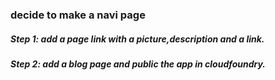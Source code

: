 ### decide to make a navi page
##### Step 1: add a page link with a picture,description and a link.
##### Step 2: add a blog page and public the app in cloudfoundry.
